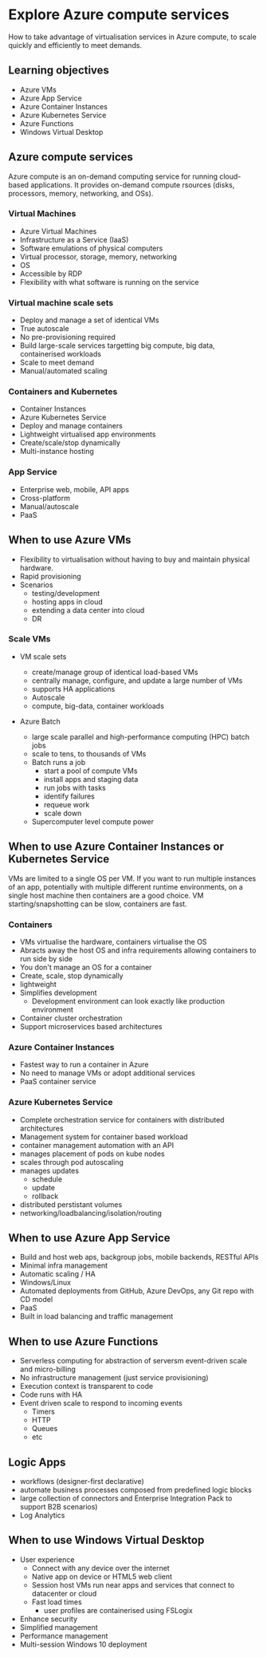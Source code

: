 # Explore Azure compute services

How to take advantage of virtualisation services in Azure compute, to scale quickly and efficiently to meet demands.


## Learning objectives

- Azure VMs
- Azure App Service
- Azure Container Instances
- Azure Kubernetes Service
- Azure Functions
- Windows Virtual Desktop


## Azure compute services

Azure compute is an on-demand computing service for running cloud-based applications. It provides on-demand compute rsources (disks, processors, memory, networking, and OSs).


### Virtual Machines

- Azure Virtual Machines
- Infrastructure as a Service (IaaS)
- Software emulations of physical computers
- Virtual processor, storage, memory, networking
- OS
- Accessible by RDP
- Flexibility with what software is running on the service


### Virtual machine scale sets

- Deploy and manage a set of identical VMs
- True autoscale
- No pre-provisioning required
- Build large-scale services targetting big compute, big data, containerised workloads
- Scale to meet demand
- Manual/automated scaling


### Containers and Kubernetes

- Container Instances
- Azure Kubernetes Service
- Deploy and manage containers
- Lightweight virtualised app environments
- Create/scale/stop dynamically
- Multi-instance hosting


### App Service

- Enterprise web, mobile, API apps
- Cross-platform
- Manual/autoscale
- PaaS


## When to use Azure VMs

- Flexibility to virtualisation without having to buy and maintain physical hardware.
- Rapid provisioning
- Scenarios
    - testing/development 
    - hosting apps in cloud
    - extending a data center into cloud
    - DR


### Scale VMs

- VM scale sets
    - create/manage group of identical load-based VMs
    - centrally manage, configure, and update a large number of VMs
    - supports HA applications
    - Autoscale
    - compute, big-data, container workloads

- Azure Batch
    - large scale parallel and high-performance computing (HPC) batch jobs
    - scale to tens, to thousands of VMs
    - Batch runs a job
        - start a pool of compute VMs
        - install apps and staging data
        - run jobs with tasks
        - identify failures
        - requeue work
        - scale down
    - Supercomputer level compute power


## When to use Azure Container Instances or Kubernetes Service

VMs are limited to a single OS per VM. If you want to run multiple instances of an app, potentially with multiple different runtime environments, on a single host machine then containers are a good choice. VM starting/snapshotting can be slow, containers are fast.


### Containers

- VMs virtualise the hardware, containers virtualise the OS
- Abracts away the host OS and infra requirements allowing containers to run side by side
- You don't manage an OS for a container
- Create, scale, stop dynamically
- lightweight
- Simplifies development
    - Development environment can look exactly like production environment
- Container cluster orchestration 
- Support microservices based architectures


### Azure Container Instances

- Fastest way to run a container in Azure 
- No need to manage VMs or adopt additional services
- PaaS container service


### Azure Kubernetes Service

- Complete orchestration service for containers with distributed architectures
- Management system for container based workload
- container management automation with an API
- manages placement of pods on kube nodes
- scales through pod autoscaling
- manages updates
    - schedule
    - update
    - rollback
- distributed perstistant volumes
- networking/loadbalancing/isolation/routing


## When to use Azure App Service

- Build and host web aps, backgroup jobs, mobile backends, RESTful APIs
- Minimal infra management
- Automatic scaling / HA
- Windows/Linux
- Automated deployments from GitHub, Azure DevOps, any Git repo with CD model
- PaaS
- Built in load balancing and traffic management


## When to use Azure Functions

- Serverless computing for abstraction of serversm event-driven scale and micro-billing
- No infrastructure management (just service provisioning)
- Execution context is transparent to code
- Code runs with HA
- Event driven scale to respond to incoming events 
    - Timers
    - HTTP
    - Queues
    - etc

## Logic Apps

- workflows (designer-first declarative)
- automate business processes composed from predefined logic blocks
- large collection of connectors and Enterprise Integration Pack to support B2B scenarios)
- Log Analytics


## When to use Windows Virtual Desktop

- User experience
    - Connect with any device over the internet
    - Native app on device or HTML5 web client
    - Session host VMs run near apps and services that connect to datacenter or cloud
    - Fast load times
        - user profiles are containerised using FSLogix
- Enhance security
- Simplified management
- Performance management
- Multi-session Windows 10 deployment

